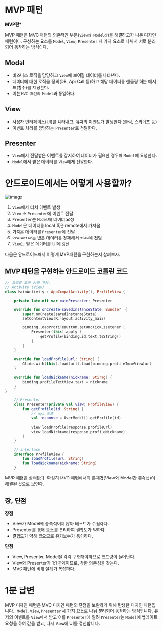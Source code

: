 
# MVP 패턴

**MVP란?**

MVP 패턴은 MVC 패턴의 의존적인 부분(`View와 Model간`)을 해결하고자 나온 디자인 패턴이다. 구성하는 요소를 `Model`, `View`, `Presenter` 세 가지 요소로 나눠서
서로 분리되어 동작하는 방식이다. 

## Model
- 비즈니스 로직을 담당하고 `View`에 보여질 데이터를 나타낸다.
- 데이터에 대한 로직을 정의(DB, Api Call 등)하고 해당 데이터를 핸들링 하는 메서드(함수)를 제공한다.
- 이는 `MVC 패턴의 Model`과 동일하다.

## View
- 사용자 인터페이스(UI)를 나타내고, 유저의 이벤트가 발생한다.(클릭, 스와이프 등)
- 이벤트 처리를 담당하는 `Presenter`로 전달한다.

## Presenter
- `View`에서 전달받은 이벤트를 감지하여 데이터가 필요한 경우에 `Model`에 요청한다.
- `Model`에서 받은 데이터를 `View`에게 전달한다.

# 안드로이드에서는 어떻게 사용할까?

![image](https://user-images.githubusercontent.com/70135188/236233356-8529f83a-08cc-44ef-9597-7f458389dbc2.png)

1. `View`에서 터치 이벤트 발생
2. `View` -> `Presenter`에 이벤트 전달
3. `Presenter`는 `Model`에 데이터 요청
4. `Model`은 데이터를 local 혹은 remote에서 가져옴
5. 가져온 데이터를 `Presenter`에 전달
6. `Presenter`는 받은 데이터를 정제해서 `View`에 전달
7. `View`는 받은 데이터를 UI에 갱신


다음은 안드로이드에서 어떻게 MVP패턴을 구현하는지 살펴보자.
## MVP 패턴을 구현하는 안드로이드 코틀린 코드
```kotlin
// 프로필 조회 상황 가정.
// Activity (View)
class MainActivity : AppCompatActivity(), ProfileView {

    private lateinit var mainPresenter: Presenter

    override fun onCreate(savedInstanceState: Bundle?) {
        super.onCreate(savedInstanceState)
        setContentView(R.layout.activity_main)

        binding.loadProfileButton.setOnclickLisetener {
            Presenter(this).apply {
                getProfile(binding.id.text.toString())
            }
        }
    }
    
    override fun loadProfile(url: String) {
        Glide.with(this).load(url).load(binding.profileImaeView)url
    }
    
    override fun loadNickname(nickname: Stirng) {
        binding.profileTextView.text = nickname
    }
}
```

```kotlin
    // Presenter
    class Presenter(private val view: ProfileView) {
        fun getProfile(id: String) {
            // api 호출
            val response = UserModel().getProfile(id)
            
            view.loadProfile(response.profileUrl)
            view.loadNickname(response.profileNickname)
        }
    }
```


```kotlin
    // interface
    interface ProfileView {
        fun loadProfile(url: String)
        fun loadNickname(nickname: String)
    }
```


MVP 패턴을 살펴봤다. 확실히 MVC 패턴에서의 문제점(View와 Model간 종속성)이 해결된 것으로 보인다.

## 장, 단점

**장점**
- View가 Model에 종속적이지 않아 테스트가 수월하다.
- Presenter를 통해 요소를 분리하여 결합도가 약하다.
- 결합도가 약해 졌으므로 유지보수가 용이하다.


**단점**
- View, Presenter, Model을 각각 구현해야하므로 코드량이 늘어난다.
- View와 Presenter가 1:1 관계이므로, 강한 의존성을 갖는다.
- MVC 패턴에 비해 설계가 복잡하다.




# 1분 답변
MVP 디자인 패턴은 MVC 디자인 패턴의 단점을 보완하기 위해 탄생한 디자인 패턴입니다.. `Model`, `View`, `Presenter` 세 가지 요소로 나눠 분리되어 동작하는 방식입니다. 유저의 이벤트를 `View`에서 받고
이를 `Presenter`에 알려 `Presenter`는 `Model`에 업데이트 요청을 하여 값을 받고, 다시 `View`에 UI를 갱신합니다.



